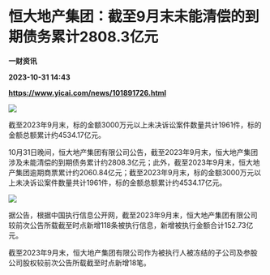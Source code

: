 # 恒大地产集团：截至9月末未能清偿的到期债务累计2808.3亿元
**一财资讯**

**2023-10-31 14:43**

**https://www.yicai.com/news/101891726.html**

![](https://imgcdn.yicai.com/uppics/slides/2023/10/c6000fe8ba13a465d9cca8d92ee88bef.jpg)

截至2023年9月末，标的金额3000万元以上未决诉讼案件数量共计1961件，标的金额总额累计约4534.17亿元。

10月31日晚间，恒大地产集团有限公司公告，截至2023年9月末，恒大地产集团涉及未能清偿的到期债务累计约2808.3亿元；此外，截至2023年9月末，恒大地产集团逾期商票累计约2060.84亿元；截至2023年9月末，标的金额3000万元以上未决诉讼案件数量共计1961件，标的金额总额累计约4534.17亿元。

![](https://imgcdn.yicai.com/uppics/images/2023/10/88f2476cc7e51d2441d5df5ead86d299.jpg)

据公告，根据中国执行信息公开网，截至2023年9月末，恒大地产集团有限公司较前次公告所载截至时点新增118条被执行信息，新增被执行金额合计152.73亿元。

截至2023年9月末，恒大地产集团有限公司作为被执行人被冻结的子公司及参股公司股权较前次公告所载截至时点新增18笔。